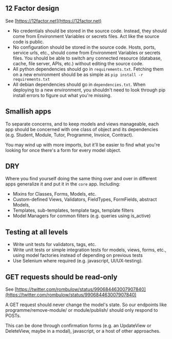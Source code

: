 ## 12 Factor design
See [https://12factor.net](https://12factor.net)

 * No credentials should be stored in the source code.  Instead, they should come from Environment Variables or secrets files.  Act like the source code is public.
 * No configuration should be stored in the source code.  Hosts, ports, service urls, etc., should come from Environment Variables or secrets files.  You should be able to switch any connected resource (database, cache, file server, APIs, etc.) without editing the source code.
 * All python dependencies should go in `requirements.txt`.  Fetching them on a new environment should be as simple as `pip install -r requirements.txt`
 * All debian dependencies should go in `dependencies.txt`.  When deploying to a new environment, you shouldn't need to look through pip install errors to figure out what you're missing.

## Smallish apps
To separate concerns, and to keep models and views manageable, each app should be concerned with one class of object and its dependencies (e.g. Student, Module, Tutor, Programme, Invoice, Contract).

You may wind up with more imports, but it'll be easier to find what you're looking for once there's a form for every model object.

## DRY
Where you find yourself doing the same thing over and over in different apps generalize it and put it in the `core` app.
Including:

 * Mixins for Classes, Forms, Models, etc.
 * Custom-defined Views, Validators, FieldTypes, FormFields, abstract Models,
 * Templates, sub-templates, template tags, template filters
 * Model Managers for common filters (e.g. queries using is_active)

## Testing at all levels
 * Write unit tests for validators, tags, etc.
 * Write unit tests or simple integration tests for models, views, forms, etc., using model factories instead of depending on previous tests
 * Use Selenium where required (e.g. javascript, UI/UX-testing).

## GET requests should be read-only
See [https://twitter.com/rombulow/status/990684463007907840](https://twitter.com/rombulow/status/990684463007907840)

A GET request should never change the model's state.  So our endpoints like programme/remove-module/ or module/publish/
should only respond to POSTs.

This can be done through confirmation forms (e.g. an UpdateView or DeleteView, maybe in a
modal), javascript, or a host of other approaches.
